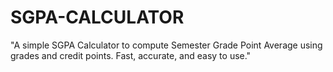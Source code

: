 # SGPA-CALCULATOR
"A simple SGPA Calculator to compute Semester Grade Point Average using grades and credit points. Fast, accurate, and easy to use."
